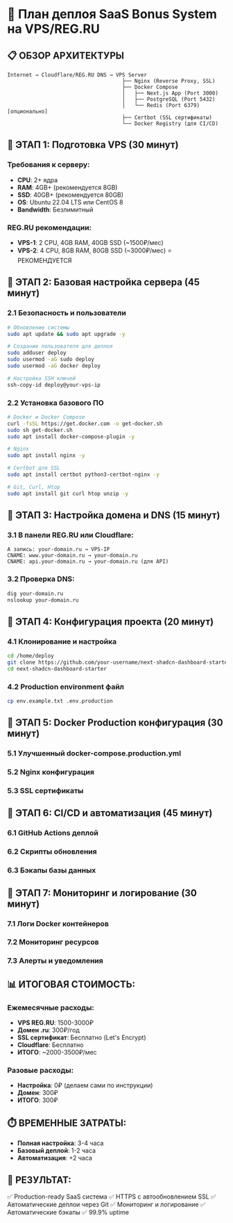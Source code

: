 # 🚀 План деплоя SaaS Bonus System на VPS/REG.RU

## 📋 ОБЗОР АРХИТЕКТУРЫ

```
Internet → Cloudflare/REG.RU DNS → VPS Server
                                     ├── Nginx (Reverse Proxy, SSL)
                                     ├── Docker Compose
                                     │   ├── Next.js App (Port 3000)
                                     │   ├── PostgreSQL (Port 5432)
                                     │   └── Redis (Port 6379) [опционально]
                                     ├── Certbot (SSL сертификаты)
                                     └── Docker Registry (для CI/CD)
```

## 🎯 ЭТАП 1: Подготовка VPS (30 минут)

### Требования к серверу:
- **CPU**: 2+ ядра
- **RAM**: 4GB+ (рекомендуется 8GB)
- **SSD**: 40GB+ (рекомендуется 80GB)
- **OS**: Ubuntu 22.04 LTS или CentOS 8
- **Bandwidth**: Безлимитный

### REG.RU рекомендации:
- **VPS-1**: 2 CPU, 4GB RAM, 40GB SSD (~1500₽/мес)
- **VPS-2**: 4 CPU, 8GB RAM, 80GB SSD (~3000₽/мес) ⭐ РЕКОМЕНДУЕТСЯ

## 🎯 ЭТАП 2: Базовая настройка сервера (45 минут)

### 2.1 Безопасность и пользователи
```bash
# Обновление системы
sudo apt update && sudo apt upgrade -y

# Создание пользователя для деплоя
sudo adduser deploy
sudo usermod -aG sudo deploy
sudo usermod -aG docker deploy

# Настройка SSH ключей
ssh-copy-id deploy@your-vps-ip
```

### 2.2 Установка базового ПО
```bash
# Docker и Docker Compose
curl -fsSL https://get.docker.com -o get-docker.sh
sudo sh get-docker.sh
sudo apt install docker-compose-plugin -y

# Nginx
sudo apt install nginx -y

# Certbot для SSL
sudo apt install certbot python3-certbot-nginx -y

# Git, Curl, Htop
sudo apt install git curl htop unzip -y
```

## 🎯 ЭТАП 3: Настройка домена и DNS (15 минут)

### 3.1 В панели REG.RU или Cloudflare:
```
A запись: your-domain.ru → VPS-IP
CNAME: www.your-domain.ru → your-domain.ru
CNAME: api.your-domain.ru → your-domain.ru (для API)
```

### 3.2 Проверка DNS:
```bash
dig your-domain.ru
nslookup your-domain.ru
```

## 🎯 ЭТАП 4: Конфигурация проекта (20 минут)

### 4.1 Клонирование и настройка
```bash
cd /home/deploy
git clone https://github.com/your-username/next-shadcn-dashboard-starter.git
cd next-shadcn-dashboard-starter
```

### 4.2 Production environment файл
```bash
cp env.example.txt .env.production
```

## 🎯 ЭТАП 5: Docker Production конфигурация (30 минут)

### 5.1 Улучшенный docker-compose.production.yml
### 5.2 Nginx конфигурация
### 5.3 SSL сертификаты

## 🎯 ЭТАП 6: CI/CD и автоматизация (45 минут)

### 6.1 GitHub Actions деплой
### 6.2 Скрипты обновления
### 6.3 Бэкапы базы данных

## 🎯 ЭТАП 7: Мониторинг и логирование (30 минут)

### 7.1 Логи Docker контейнеров
### 7.2 Мониторинг ресурсов
### 7.3 Алерты и уведомления

## 📊 ИТОГОВАЯ СТОИМОСТЬ:

### Ежемесячные расходы:
- **VPS REG.RU**: 1500-3000₽
- **Домен .ru**: 300₽/год
- **SSL сертификат**: Бесплатно (Let's Encrypt)
- **Cloudflare**: Бесплатно
- **ИТОГО**: ~2000-3500₽/мес

### Разовые расходы:
- **Настройка**: 0₽ (делаем сами по инструкции)
- **Домен**: 300₽
- **ИТОГО**: 300₽

## ⏱️ ВРЕМЕННЫЕ ЗАТРАТЫ:
- **Полная настройка**: 3-4 часа
- **Базовый деплой**: 1-2 часа
- **Автоматизация**: +2 часа

## 🎯 РЕЗУЛЬТАТ:
✅ Production-ready SaaS система
✅ HTTPS с автообновлением SSL
✅ Автоматические деплои через Git
✅ Мониторинг и логирование
✅ Автоматические бэкапы
✅ 99.9% uptime
